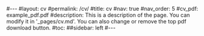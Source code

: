 #---
#layout: cv
#permalink: /cv/
#title: cv
#nav: true
#nav_order: 5
#cv_pdf: example_pdf.pdf
#description: This is a description of the page. You can modify it in '_pages/cv.md'. You can also change or remove the top pdf download button.
#toc:
##sidebar: left
#---
